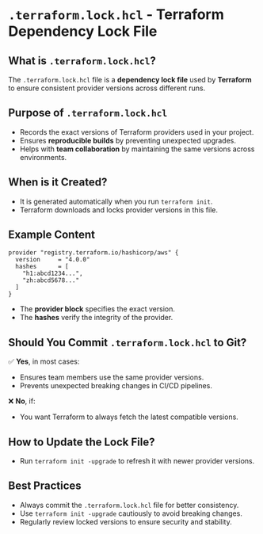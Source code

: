 # `.terraform.lock.hcl` - Terraform Dependency Lock File

## **What is `.terraform.lock.hcl`?**
The `.terraform.lock.hcl` file is a **dependency lock file** used by **Terraform** to ensure consistent provider versions across different runs.

## **Purpose of `.terraform.lock.hcl`**
- Records the exact versions of Terraform providers used in your project.
- Ensures **reproducible builds** by preventing unexpected upgrades.
- Helps with **team collaboration** by maintaining the same versions across environments.

## **When is it Created?**
- It is generated automatically when you run `terraform init`.
- Terraform downloads and locks provider versions in this file.

## **Example Content**
```hcl
provider "registry.terraform.io/hashicorp/aws" {
  version     = "4.0.0"
  hashes      = [
    "h1:abcd1234...",
    "zh:abcd5678..."
  ]
}
```
- The **provider block** specifies the exact version.
- The **hashes** verify the integrity of the provider.

## **Should You Commit `.terraform.lock.hcl` to Git?**
✅ **Yes**, in most cases:
- Ensures team members use the same provider versions.
- Prevents unexpected breaking changes in CI/CD pipelines.

❌ **No**, if:
- You want Terraform to always fetch the latest compatible versions.

## **How to Update the Lock File?**
- Run `terraform init -upgrade` to refresh it with newer provider versions.

## **Best Practices**
- Always commit the `.terraform.lock.hcl` file for better consistency.
- Use `terraform init -upgrade` cautiously to avoid breaking changes.
- Regularly review locked versions to ensure security and stability.
